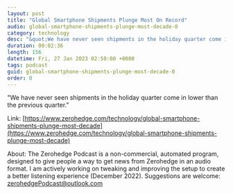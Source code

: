 ```yaml
---
layout: post
title: "Global Smartphone Shipments Plunge Most On Record"
audio: global-smartphone-shipments-plunge-most-decade-0
category: technology
desc: "&quot;We have never seen shipments in the holiday quarter come in lower than the previous quarter.&quot;"
duration: 00:02:36
length: 156
datetime: Fri, 27 Jan 2023 02:50:00 +0000
tags: podcast
guid: global-smartphone-shipments-plunge-most-decade-0
order: 0
---
```

&quot;We have never seen shipments in the holiday quarter come in lower than the previous quarter.&quot;

Link: [https://www.zerohedge.com/technology/global-smartphone-shipments-plunge-most-decade](https://www.zerohedge.com/technology/global-smartphone-shipments-plunge-most-decade)

About: The Zerohedge Podcast is a non-commercial, automated program, designed to give people a way to get news from Zerohedge in an audio format.  I am actively working on tweaking and improving the setup to create a better listening experience (December 2022).  Suggestions are welcome: [zerohedgePodcast@outlook.com](mailto:zerohedgePodcast@outlook.com)